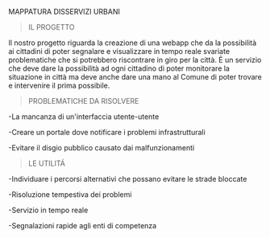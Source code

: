 MAPPATURA DISSERVIZI URBANI

>IL PROGETTO

Il nostro progetto riguarda la creazione di una webapp che da la possibilità ai cittadini di poter segnalare e visualizzare in tempo reale svariate problematiche che si potrebbero riscontrare in giro per la città. È un servizio che deve dare la possibilità ad ogni cittadino di poter monitorare la situazione in città ma deve anche dare una mano al Comune di poter trovare e intervenire il prima possibile.

>PROBLEMATICHE DA RISOLVERE

-La mancanza di un'interfaccia utente-utente

-Creare un portale dove notificare i problemi infrastrutturali

-Evitare il disgio pubblico causato dai malfunzionamenti

>LE UTILITÁ

-Individuare i percorsi alternativi che possano evitare le strade bloccate

-Risoluzione tempestiva dei problemi

-Servizio in tempo reale

-Segnalazioni rapide agli enti di competenza
